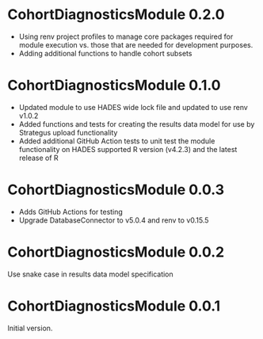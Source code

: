 CohortDiagnosticsModule 0.2.0
=============================
- Using renv project profiles to manage core packages required for module execution vs. those that are needed for development purposes.
- Adding additional functions to handle cohort subsets

CohortDiagnosticsModule 0.1.0
=============================
- Updated module to use HADES wide lock file and updated to use renv v1.0.2
- Added functions and tests for creating the results data model for use by Strategus upload functionality
- Added additional GitHub Action tests to unit test the module functionality on HADES supported R version (v4.2.3) and the latest release of R

CohortDiagnosticsModule 0.0.3
=============================

- Adds GitHub Actions for testing
- Upgrade DatabaseConnector to v5.0.4 and renv to v0.15.5


CohortDiagnosticsModule 0.0.2
=============================

Use snake case in results data model specification

CohortDiagnosticsModule 0.0.1
=============================

Initial version.